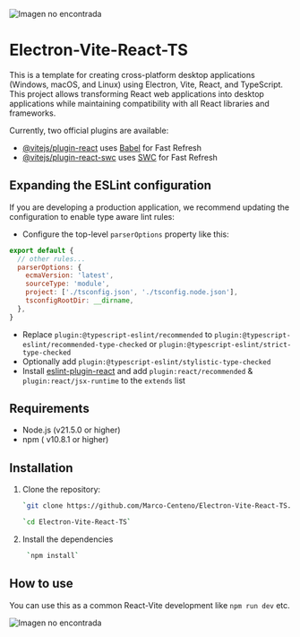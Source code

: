 ![Imagen no encontrada](https://user-images.githubusercontent.com/46914545/159979537-7116a826-212c-45f4-a393-4abeabeabd07.jpg)

# Electron-Vite-React-TS
This is a template for creating cross-platform desktop applications (Windows, macOS, and Linux) using Electron, Vite, React, and TypeScript. This project allows transforming React web applications into desktop applications while maintaining compatibility with all React libraries and frameworks.


Currently, two official plugins are available:

- [@vitejs/plugin-react](https://github.com/vitejs/vite-plugin-react/blob/main/packages/plugin-react/README.md) uses [Babel](https://babeljs.io/) for Fast Refresh
- [@vitejs/plugin-react-swc](https://github.com/vitejs/vite-plugin-react-swc) uses [SWC](https://swc.rs/) for Fast Refresh

## Expanding the ESLint configuration

If you are developing a production application, we recommend updating the configuration to enable type aware lint rules:

- Configure the top-level `parserOptions` property like this:

```js
export default {
  // other rules...
  parserOptions: {
    ecmaVersion: 'latest',
    sourceType: 'module',
    project: ['./tsconfig.json', './tsconfig.node.json'],
    tsconfigRootDir: __dirname,
  },
}
```

- Replace `plugin:@typescript-eslint/recommended` to `plugin:@typescript-eslint/recommended-type-checked` or `plugin:@typescript-eslint/strict-type-checked`
- Optionally add `plugin:@typescript-eslint/stylistic-type-checked`
- Install [eslint-plugin-react](https://github.com/jsx-eslint/eslint-plugin-react) and add `plugin:react/recommended` & `plugin:react/jsx-runtime` to the `extends` list


## Requirements

- Node.js (v21.5.0 or higher)
- npm ( v10.8.1 or higher)

## Installation

1. Clone the repository:

   ```sh
   `git clone https://github.com/Marco-Centeno/Electron-Vite-React-TS.git`
   
   `cd Electron-Vite-React-TS`

2. Install the dependencies

   ```sh
    `npm install`

## How to use

You can use this as a common React-Vite development like `npm run dev` etc.

![Imagen no encontrada](https://user-images.githubusercontent.com/46914545/159979537-7116a826-212c-45f4-a393-4abeabeabd07.jpg)
